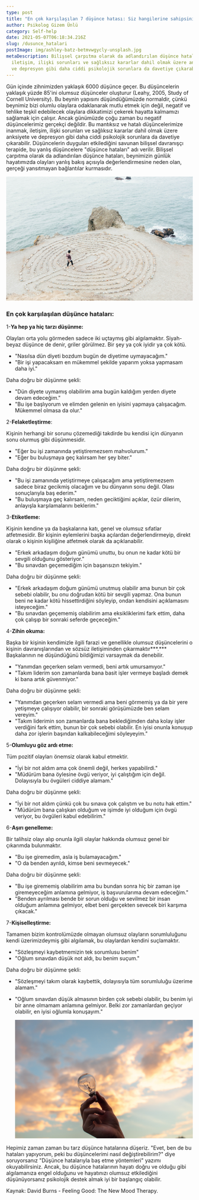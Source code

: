 ```yaml
---
type: post
title: "En çok karşılaşılan 7 düşünce hatası: Siz hangilerine sahipsiniz?"
author: Psikolog Gizem Ünlü
category: Self-help
date: 2021-05-07T06:18:34.216Z
slug: /dusunce_hatalari
postImage: img/ashley-batz-betmvwgycly-unsplash.jpg
metaDescription: Bilişsel çarpıtma olarak da adlandırılan düşünce hataları,
  iletişim, ilişki sorunları ve sağlıksız kararlar dahil olmak üzere anksiyete
  ve depresyon gibi daha ciddi psikolojik sorunlara da davetiye çıkarabilir.
---
```

Gün içinde zihnimizden yaklaşık 6000 düşünce geçer. Bu düşüncelerin yaklaşık yüzde 85'ini olumsuz düşünceler oluşturur (Leahy, 2005, Study of Cornell University). Bu beynin yapısını düşündüğümüzde normaldir, çünkü beynimiz bizi olumlu olaylara odaklanarak mutlu etmek için değil, negatif ve tehlike teşkil edebilecek olaylara dikkatimizi çekerek hayatta kalmamızı sağlamak için çalışır. Ancak günümüzde çoğu zaman bu negatif düşüncelerimiz gerçekçi değildir. Bu mantıksız ve hatalı düşüncelerimize inanmak, iletişim, ilişki sorunları ve sağlıksız kararlar dahil olmak üzere anksiyete ve depresyon gibi daha ciddi psikolojik sorunlara da davetiye çıkarabilir. Düşüncelerin duyguları etkilediğini savunan bilişsel davranışçı terapide, bu yanlış düşüncelere "düşünce hataları" adı verilir. Bilişsel çarpıtma olarak da adlandırılan düşünce hataları, beynimizin günlük hayatımızda olayları yanlış bakış açısıyla değerlendirmesine neden olan, gerçeği yansıtmayan bağlantılar kurmasıdır.

![](img/ashley-batz-betmvwgycly-unsplash.jpg)

### En çok karşılaşılan düşünce hataları:

1-**Ya hep ya hiç tarzı düşünme:**

Olayları orta yolu görmeden sadece iki uçtaymış gibi algılamaktır. Siyah-beyaz düşünce de denir, griler görülmez. Bir şey ya çok iyidir ya çok kötü.

* "Nasılsa dün diyeti bozdum bugün de diyetime uymayacağım."
* "Bir işi yapacaksam en mükemmel şekilde yaparım yoksa yapmasam daha iyi."

Daha doğru bir düşünme şekli:

* "Dün diyete uymamış olabilirim ama bugün kaldığım yerden diyete devam edeceğim."
* "Bu işe başlıyorum ve elimden gelenin en iyisini yapmaya çalışacağım. Mükemmel olmasa da olur."

2-**Felaketleştirme**:

Kişinin herhangi bir sorunu çözemediği takdirde bu kendisi için dünyanın sonu olurmuş gibi düşünmesidir.

* "Eğer bu işi zamanında yetiştiremezsem mahvolurum."
* "Eğer bu buluşmaya geç kalırsam her şey biter."

Daha doğru bir düşünme şekli:

* "Bu işi zamanında yetiştirmeye çalışacağım ama yetiştiremezsem sadece biraz gecikmiş olacağım ve bu dünyanın sonu değil. Olası sonuçlarıyla baş ederim."
* "Bu buluşmaya geç kalırsam, neden geciktiğimi açıklar, özür dilerim, anlayışla karşılamalarını beklerim."

3-**Etiketleme:**

Kişinin kendine ya da başkalarına katı, genel ve olumsuz sıfatlar atfetmesidir. Bir kişinin eylemlerini başka açılardan değerlendirmeyip, direkt olarak o kişinin kişiliğine atfetmek olarak da açıklanabilir.

* "Erkek arkadaşım doğum günümü unuttu, bu onun ne kadar kötü bir sevgili olduğunu gösteriyor."
* "Bu sınavdan geçemediğim için başarısızın tekiyim."

Daha doğru bir düşünme şekli:

* "Erkek arkadaşım doğum günümü unutmuş olabilir ama bunun bir çok sebebi olabilir, bu onu doğrudan kötü bir sevgili yapmaz. Ona bunun beni ne kadar kötü hissettirdiğini söyleyip, ondan kendisini açıklamasını isteyeceğim."
* "Bu sınavdan geçememiş olabilirim ama eksikliklerimi fark ettim, daha çok çalışıp bir sonraki seferde geçeceğim."

4-**Zihin okuma:**

Başka bir kişinin kendimizle ilgili farazi ve genellikle olumsuz düşüncelerini o kişinin davranışlarından ve sözsüz iletişiminden çıkarmaktır\*\*\*.\*\*\* Başkalarının ne düşündüğünü bildiğimizi varsaymak da denebilir.

* "Yanımdan geçerken selam vermedi, beni artık umursamıyor."
* "Takım liderim son zamanlarda bana basit işler vermeye başladı demek ki bana artık güvenmiyor."

Daha doğru bir düşünme şekli:

* "Yanımdan geçerken selam vermedi ama beni görmemiş ya da bir yere yetişmeye çalışıyor olabilir, bir sonraki görüşümüzde ben selam vereyim."
* "Takım liderimin son zamanlarda bana beklediğimden daha kolay işler verdiğini fark ettim, bunun bir çok sebebi olabilir. En iyisi onunla konuşup daha zor işlerin başından kalkabileceğimi söyleyeyim."

5-**Olumluyu göz ardı etme:**

Tüm pozitif olayları önemsiz olarak kabul etmektir.

* "İyi bir not aldım ama çok önemli değil, herkes yapabilirdi."
* "Müdürüm bana öylesine övgü veriyor, iyi çalıştığım için değil. Dolayısıyla bu övgüleri ciddiye alamam."

Daha doğru bir düşünme şekli:

* "İyi bir not aldım çünkü çok bu sınava çok çalıştım ve bu notu hak ettim."
* "Müdürüm bana çalışkan olduğum ve işimde iyi olduğum için övgü veriyor, bu övgüleri kabul edebilirim."

6-**Aşırı genelleme:**

Bir talihsiz olayı alıp onunla ilgili olaylar hakkında olumsuz genel bir çıkarımda bulunmaktır.

* "Bu işe giremedim, asla iş bulamayacağım."
* "O da benden ayrıldı, kimse beni sevmeyecek."

Daha doğru bir düşünme şekli:

* "Bu işe girememiş olabilirim ama bu bundan sonra hiç bir zaman işe giremeyeceğim anlamına gelmiyor, iş başvurularıma devam edeceğim."
* "Benden ayrılması bende bir sorun olduğu ve sevilmez bir insan olduğum anlamına gelmiyor, elbet beni gerçekten sevecek biri karşıma çıkacak."

7-**Kişiselleştirme:**

Tamamen bizim kontrolümüzde olmayan olumsuz olayların sorumluluğunu kendi üzerimizdeymiş gibi algılamak, bu olaylardan kendini suçlamaktır.

* "Sözleşmeyi kaybetmemizin tek sorumlusu benim"
* "Oğlum sınavdan düşük not aldı, bu benim suçum."

Daha doğru bir düşünme şekli:

* "Sözleşmeyi takım olarak kaybettik, dolayısıyla tüm sorumluluğu üzerime alamam."
* "Oğlum sınavdan düşük almasının birden çok sebebi olabilir, bu benim iyi bir anne olmamam anlamına gelmiyor. Belki zor zamanlardan geçiyor olabilir, en iyisi oğlumla konuşayım."

  ![](img/pexels-fotografierende-1314410-1-.jpg)

Hepimiz zaman zaman bu tarz düşünce hatalarına düşeriz. "Evet, ben de bu hataları yapıyorum, peki bu düşüncelerimi nasıl değiştirebilirim?" diye soruyorsanız "Düşünce hatalarıyla baş etme yöntemleri" yazımı okuyabilirsiniz. Ancak, bu düşünce hatalarının hayatı doğru ve olduğu gibi algılamanıza engel olduğunu ve hayatınızı olumsuz etkilediğini düşünüyorsanız psikolojik destek almak iyi bir başlangıç olabilir.

Kaynak: David Burns - Feeling Good: The New Mood Therapy.